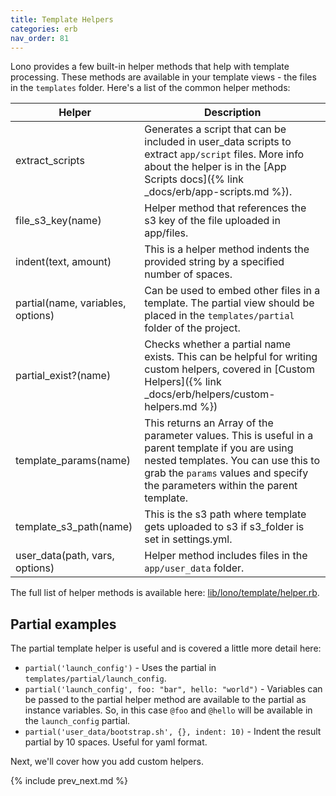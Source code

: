 ```yaml
---
title: Template Helpers
categories: erb
nav_order: 81
---
```


Lono provides a few built-in helper methods that help with template processing.  These methods are available in your template views - the files in the `templates` folder.  Here's a list of the common helper methods:

Helper  | Description
------------- | -------------
extract_scripts | Generates a script that can be included in user_data scripts to extract `app/script` files. More info about the helper is in the [App Scripts docs]({% link _docs/erb/app-scripts.md %}).
file_s3_key(name)  | Helper method that references the s3 key of the file uploaded in app/files.
indent(text, amount) | This is a helper method indents the provided string by a specified number of spaces.
partial(name, variables, options) | Can be used to embed other files in a template.  The partial view should be placed in the `templates/partial` folder of the project.
partial_exist?(name) | Checks whether a partial name exists. This can be helpful for writing custom helpers, covered in [Custom Helpers]({% link _docs/erb/helpers/custom-helpers.md %})
template_params(name) | This returns an Array of the parameter values. This is useful in a parent template if you are using nested templates.  You can use this to grab the `params` values and specify the parameters within the parent template.
template_s3_path(name) | This is the s3 path where template gets uploaded to s3 if s3_folder is set in settings.yml.
user_data(path, vars, options)  | Helper method includes files in the `app/user_data` folder.

The full list of helper methods is available here: [lib/lono/template/helper.rb](https://github.com/tongueroo/lono/blob/master/lib/lono/template/helper.rb).

## Partial examples

The partial template helper is useful and is covered a little more detail here:

* `partial('launch_config')` - Uses the partial in `templates/partial/launch_config`.
* `partial('launch_config', foo: "bar", hello: "world")` - Variables can be passed to the partial helper method are available to the partial as instance variables.  So, in this case `@foo` and `@hello` will be available in the `launch_config` partial.
* `partial('user_data/bootstrap.sh', {}, indent: 10)` - Indent the result partial by 10 spaces.  Useful for yaml format.

Next, we'll cover how you add custom helpers.

{% include prev_next.md %}
